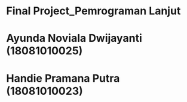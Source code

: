 # Final Project_Pemrograman Lanjut
# Ayunda Noviala Dwijayanti (18081010025)
# Handie Pramana Putra (18081010023)
